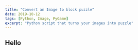 ```yaml
---
title: "Convert an Image to block puzzle"
date: 2019-10-12
tags: [Python, Image, PyGame]
excerpt: "Python script that turns your images into puzzle"
---
```


## Hello
